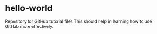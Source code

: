 # hello-world
Repository for GitHub tutorial files
This should help in learning how to use GitHub more effectively.
